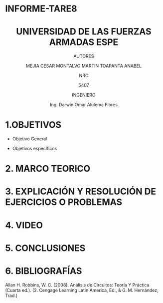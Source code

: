 # INFORME-TARE8

<div align="center">

# UNIVERSIDAD DE LAS FUERZAS ARMADAS ESPE

AUTORES

MEJIA CESAR
MONTALVO MARTIN
TOAPANTA ANABEL

NRC
  
5407

INGENIERO

Ing. Darwin Omar Alulema Flores

</div>

# 1.OBJETIVOS

- Objetivo General



- Objetivos específicos



# 2. MARCO TEORICO



# 3. EXPLICACIÓN Y RESOLUCIÓN DE EJERCICIOS O PROBLEMAS



# 4. VIDEO


# 5. CONCLUSIONES


# 6. BIBLIOGRAFÍAS

Allan H. Robbins, W. C. (2008). Análisis de Circuitos: Teoría Y Práctica (Cuarta ed.). (2. Cengage Learning Latin America, Ed., & G. M. Hernández, Trad.)
